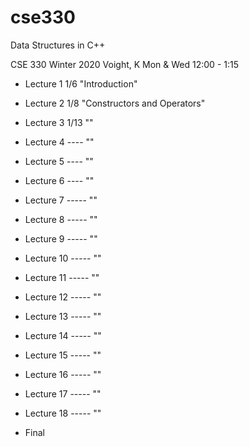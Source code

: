 # cse330
Data Structures in C++


CSE 330
Winter 2020
Voight, K 
Mon & Wed 
12:00 - 1:15 

* Lecture 1	1/6	"Introduction"
* Lecture 2     1/8	"Constructors and Operators"
* Lecture 3  	1/13	""
* Lecture 4  	----  	""
* Lecture 5  	----  	""
* Lecture 6  	----  	""
* Lecture 7  	----- 	""
* Lecture 8  	----- 	""
* Lecture 9  	----- 	""
* Lecture 10    ----- 	"" 
* Lecture 11 	----- 	""
* Lecture 12 	----- 	""
* Lecture 13 	----- 	""
* Lecture 14    ----- 	""
* Lecture 15 	----- 	""
* Lecture 16 	-----	""
* Lecture 17 	----- 	""
* Lecture 18 	-----	""

* Final


